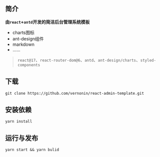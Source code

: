 ## 简介
**由`react`+`antd`开发的简洁后台管理系统模板**
- charts图标
- ant-design组件
- markdown
- ......


> `react@17`、`react-router-dom@6`、`antd`、`ant-design/charts`、`styled-components`


## 下载
```
git clone https://github.com/vernonin/react-admin-template.git
```

## 安装依赖
```
yarn install
```
## 运行与发布
```
yarn start && yarn bulid
```